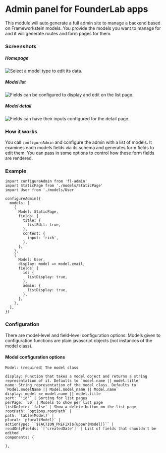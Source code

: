 # Admin panel for FounderLab apps

This module will auto generate a full admin site to manage a backend based on Frameworkstein models. You provide the models you want to manage for and it will generate routes and form pages for them.


### Screenshots

##### Homepage
![Select a model type to edit its data.](http://founderlab.github.io/fl-admin/home.png)

##### Model list
![Fields can be configured to display and edit on the list page.](http://founderlab.github.io/fl-admin/list.png)

##### Model detail
![Fields can have their inputs configured for the detail page.](http://founderlab.github.io/fl-admin/detail.png)


### How it works
You call `configureAdmin` and configure the admin with a list of models. It examines each models fields via its schema and generates form fields to edit them. You can pass in some options to control how these form fields are rendered.

### Example
    import configureAdmin from 'fl-admin'
    import StaticPage from './models/StaticPage'
    import User from './models/User'

    configureAdmin({
      models: [
        {
          Model: StaticPage,
          fields: {
            title: {
              listEdit: true,
            },
            content: {
              input: 'rich',
            },
          },
        },
        {
          Model: User,
          display: model => model.email,
          fields: {
            id: {
              listDisplay: true,
            },
            admin: {
              listDisplay: true,
            },
          },
        },
      ],
    })

### Configuration
There are model-level and field-level configuration options. Models given to configuration functions are plain javascript objects (not instances of the model class).

#### Model configuration options
    Model: (required) The model class

    display: Function that takes a model object and returns a string representation of it. Defaults to `model.name || model.title`
    name: String representation of the model class. Defaults to `Model.modelName || Model.model_name || Model.name`
    display: model => model.name || model.title
    sort: `'id'` | Sorting for list pages
    perPage: `50` | Models to show per list page
    listDelete: `false` | Show a delete button on the list page
    rootPath: `options.rootPath` | 
    path: `table(Model)` | 
    plural: `plural(Model)` | 
    actionType: ``${ACTION_PREFIX}${upper(Model)}`` | 
    readOnlyFields: `['createdDate']` | List of fields that shouldn't be edited
    components: {
      
    },
